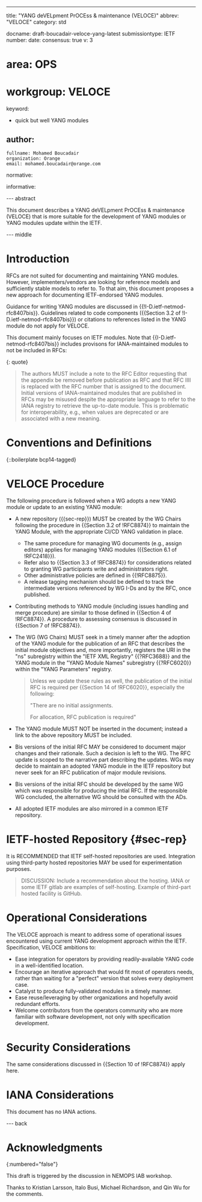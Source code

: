---
title: "YANG deVELpment PrOCEss & maintenance (VELOCE)"
abbrev: "VELOCE"
category: std

docname: draft-boucadair-veloce-yang-latest
submissiontype: IETF
number:
date:
consensus: true
v: 3
# area: OPS
# workgroup: VELOCE
keyword:
 - quick but well YANG modules

author:
 -
    fullname: Mohamed Boucadair
    organization: Orange
    email: mohamed.boucadair@orange.com

normative:

informative:


--- abstract

This document describes a YANG deVELpment PrOCEss & maintenance (VELOCE) that is more suitable for the development of YANG modules or YANG modules update within the IETF.

--- middle

# Introduction

RFCs are not suited for documenting and maintaining YANG modules. However, implementers/vendors are looking for reference models and sufficiently stable models to refer to. To that aim, this document proposes a new approach for documenting IETF-endorsed YANG modules.

Guidance for writing YANG modules are discussed in {{!I-D.ietf-netmod-rfc8407bis}}. Guidelines related to code components ({{Section 3.2 of !I-D.ietf-netmod-rfc8407bis}}) or citations to references listed in the YANG module do not apply for VELOCE.

This document mainly focuses on IETF modules. Note that {{I-D.ietf-netmod-rfc8407bis}} includes provisons for IANA-maintained modules to not be included in RFCs:

{: quote}
>  The authors MUST include a note to the RFC Editor requesting that the appendix be removed before publication as RFC and that RFC IIII is replaced with the RFC number that is assigned to the document. Initial versions of IANA-maintained modules that are published in RFCs may be misused despite the appropriate language to refer to the IANA registry to retrieve the up-to-date module. This is problematic for interoperability, e.g., when values are deprecated or are associated with a new meaning.

# Conventions and Definitions

{::boilerplate bcp14-tagged}

# VELOCE Procedure

The following procedure is followed when a WG adopts a new YANG module or update to an existing YANG module:

* A new repository ({{sec-rep}}) MUST be created by the WG Chairs following the procedure in {{Section 3.2 of !RFC8874}} to maintain the YANG Module, with the
  appropriate CI/CD YANG validation in place.
   + The same procedure for managing WG documents (e.g., assign editors) applies for managing YANG modules ({{Section 6.1 of !RFC2418}}).
   + Refer also to {{Section 3.3 of !RFC8874}} for considerations related to granting WG participants write and administrators right.
   + Other administrative policies are defined in {{!RFC8875}}.
   + A release tagging mechanism should be defined to track the intermediate versions referenced by WG I-Ds and by the RFC, once published.
* Contributing methods to YANG module (including issues handling and merge procedure) are similar to those defined in {{Section 4 of !RFC8874}}. A procedure to assessing
  consensus is discussed in {{Section 7 of !RFC8874}}.
* The WG (WG Chairs) MUST seek in a timely manner after the adoption of the YANG module for the publication of an RFC that describes the initial module objectives and, more
  importantly, registers the URI in the "ns" subregistry within the "IETF XML Registry" {{?RFC3688}} and the YANG module in the "YANG Module Names" subregistry {{?RFC6020}}
  within the "YANG Parameters" registry.

     > Unless we update these rules as well, the publication of the initial RFC is required per {{Section 14 of !RFC6020}}, especially the following:
     >
     >  "There are no initial assignments.
     >
     >   For allocation, RFC publication is required"

* The YANG module MUST NOT be inserted in the document; instead a link to the above repository MUST be included.
* Bis versions of the initial RFC MAY be considered to document major changes and their rationale. Such a decision is left to the WG. The RFC update is scoped to the
  narrative part describing the updates. WGs may decide to  maintain an adopted YANG module in the IETF repository but never seek for an RFC publication of major module revisions.
* Bis versions of the initial RFC should be developed by the same WG which was responsible for producing the intial RFC. If the responsible WG concluded, the alternative WG should be consulted with the ADs.
* All adopted IETF modules are also mirrored in a common IETF repository.

# IETF-hosted Repository {#sec-rep}

It is RECOMMENDED that IETF self-hosted repositories are used. Integration using third-party hosted repositories MAY be used for experimentation purposes.

> DISCUSSION: Include a recommendation about the hosting. IANA or some IETF gitlab are examples of self-hosting. Example of third-part hosted facility is GitHub.

# Operational Considerations

The VELOCE approach is meant to address some of operational issues encountered using current YANG development approach within the IETF. Specification, VELOCE ambitions to:

* Ease integration for operators by providing readily-available YANG code in a well-identified location.
* Encourage an iterative approach that would fit most of operators needs, rather than waiting for a "perfect" version that solves every deployment case.
* Catalyst to produce fully-validated modules in a timely manner.
* Ease reuse/leveraging by other organizations and hopefully avoid redundant efforts.
* Welcome contributors from the operators community who are more familiar with software development, not only with specification development.

# Security Considerations

The same considerations discussed in {{Section 10 of !RFC8874}} apply here.

# IANA Considerations

This document has no IANA actions.

--- back

# Acknowledgments
{:numbered="false"}

This draft is triggered by the discussion in NEMOPS IAB workshop.

Thanks to Kristian Larsson, Italo Busi, Michael Richardson, and Qin Wu for the comments.
